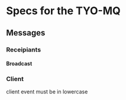 
# Specs for the TYO-MQ 

## Messages

### Receipiants

#### Broadcast

### Client

client event must be in lowercase

